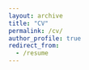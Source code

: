```yaml
---
layout: archive
title: "CV"
permalink: /cv/
author_profile: true
redirect_from:
  - /resume
---
```

<object data="../files/LansdaleCV082025 (1).pdf" width="1000" height="1000" type='application/pdf'></object>

